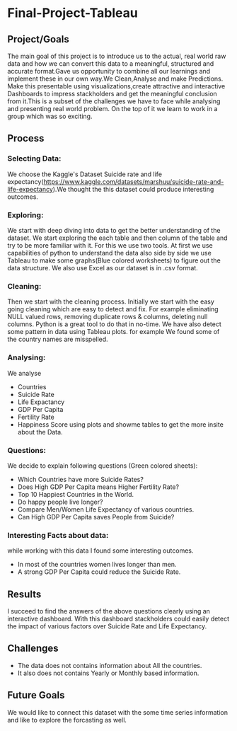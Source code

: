 # Final-Project-Tableau

## Project/Goals
The main goal of this project is to introduce us to the actual, real world raw data and how we can convert this data to a meaningful, structured and accurate format.Gave us opportunity to combine all our learnings and implement these in our own way.We Clean,Analyse and make Predictions.
Make this presentable using visualizations,create attractive and interactive Dashboards to impress stackholders and get the meaningful conclusion from it.This is a subset of the challenges we have to face while analysing and presenting real world problem. On the top of it we learn to work in a group which was so exciting.

## Process
### Selecting Data: 
We choose the Kaggle's Dataset Suicide rate and life expectancy(https://www.kaggle.com/datasets/marshuu/suicide-rate-and-life-expectancy).We thought the this dataset could produce interesting outcomes.
### Exploring: 
We start with deep diving into data to get the better understanding of the dataset. We start exploring the each table and then column of the table and try to be more familiar with it. For this we use two tools. At first we use capabilities of python to understand the data also side by side we use Tableau to make some graphs(Blue colored worksheets) to figure out the data structure. We also use Excel as our dataset is in .csv format.
### Cleaning:
Then we start with the cleaning process. Initially we start with the easy going cleaning which are easy to detect and fix. For example eliminating NULL valued rows, removing duplicate rows & columns, deleting null columns. Python is a great tool to do that in no-time. We have also detect some pattern in data using Tableau plots. for example We found some of the country names are misspelled.
### Analysing:
We analyse 
  - Countries 
  - Suicide Rate
  - Life Expactancy
  - GDP Per Capita
  - Fertility Rate
  - Happiness Score
  using plots and showme tables to get the more insite about the Data.
### Questions:
We decide to explain following questions (Green colored sheets):
 - Which Countries have more Suicide Rates?
 - Does High GDP Per Capita means Higher Fertility Rate?
 - Top 10 Happiest Countries in the World.
 - Do happy people live longer?
 - Compare Men/Women Life Expectancy of various countries.
 - Can High GDP Per Capita saves People from Suicide?
### Interesting Facts about data:
while working with this data I found some interesting outcomes.
- In most of the countries women lives longer than men.
- A strong GDP Per Capita could reduce the Suicide Rate.

## Results
I succeed to find the answers of the above questions clearly using an interactive dashboard. With this dashboard stackholders could easily detect the impact of various factors over Suicide Rate and Life Expectancy.

## Challenges 
- The data does not contains information about All the countries.
- It also does not contains Yearly or Monthly based information.

## Future Goals
We would like to connect this dataset with the some time series information and like to explore the forcasting as well.
